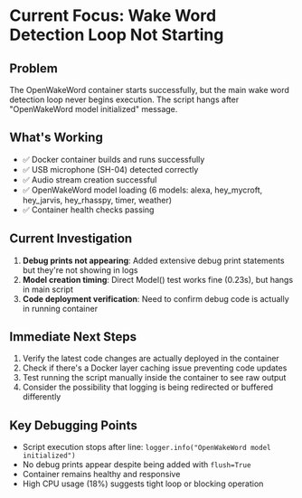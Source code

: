 # Current Focus: Wake Word Detection Loop Not Starting

## Problem
The OpenWakeWord container starts successfully, but the main wake word detection loop never begins execution. The script hangs after "OpenWakeWord model initialized" message.

## What's Working
- ✅ Docker container builds and runs successfully
- ✅ USB microphone (SH-04) detected correctly
- ✅ Audio stream creation successful
- ✅ OpenWakeWord model loading (6 models: alexa, hey_mycroft, hey_jarvis, hey_rhasspy, timer, weather)
- ✅ Container health checks passing

## Current Investigation
1. **Debug prints not appearing**: Added extensive debug print statements but they're not showing in logs
2. **Model creation timing**: Direct Model() test works fine (0.23s), but hangs in main script
3. **Code deployment verification**: Need to confirm debug code is actually in running container

## Immediate Next Steps
1. Verify the latest code changes are actually deployed in the container
2. Check if there's a Docker layer caching issue preventing code updates
3. Test running the script manually inside the container to see raw output
4. Consider the possibility that logging is being redirected or buffered differently

## Key Debugging Points
- Script execution stops after line: `logger.info("OpenWakeWord model initialized")`
- No debug prints appear despite being added with `flush=True`
- Container remains healthy and responsive
- High CPU usage (18%) suggests tight loop or blocking operation